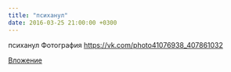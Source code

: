 ```yaml
---
title: "психанул"
date: 2016-03-25 21:00:00 +0300
---
```


психанул
Фотография
https://vk.com/photo41076938_407861032

[Вложение](https://vk.com/photo41076938_407861032)
